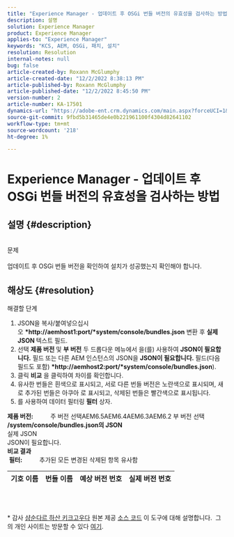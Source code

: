 ```yaml
---
title: "Experience Manager - 업데이트 후 OSGi 번들 버전의 유효성을 검사하는 방법"
description: 설명
solution: Experience Manager
product: Experience Manager
applies-to: "Experience Manager"
keywords: "KCS, AEM, OSGi, 패치, 설치"
resolution: Resolution
internal-notes: null
bug: false
article-created-by: Roxann McGlumphy
article-created-date: "12/2/2022 8:38:13 PM"
article-published-by: Roxann McGlumphy
article-published-date: "12/2/2022 8:45:50 PM"
version-number: 2
article-number: KA-17501
dynamics-url: "https://adobe-ent.crm.dynamics.com/main.aspx?forceUCI=1&pagetype=entityrecord&etn=knowledgearticle&id=6dd1c83c-8172-ed11-9561-6045bd006079"
source-git-commit: 9fbd5b31465de4e0b221961100f4304d82641102
workflow-type: tm+mt
source-wordcount: '218'
ht-degree: 1%

---
```


# Experience Manager - 업데이트 후 OSGi 번들 버전의 유효성을 검사하는 방법

## 설명 {#description}

<br>문제<br><br>
업데이트 후 OSGi 번들 버전을 확인하여 설치가 성공했는지 확인해야 합니다.


## 해상도 {#resolution}

해결할 단계<br>
1. JSON을 복사/붙여넣으십시오 <b>*http://aemhost1:port/*system/console/bundles.json</b> 변환 후 <b>실제 JSON </b>텍스트 필드.
2. 선택 <b>제품 버전 </b>및 <b>부 버전</b> 두 드롭다운 메뉴에서 을(를) 사용하여 <b>JSON이 필요합니다.</b> 필드<b> </b>또는 다른 AEM 인스턴스의 JSON을 <b>JSON이 필요합니다. </b>필드(다음 필드도 포함) <b>*http://aemhost2:port/*system/console/bundles.json</b>).
3. 클릭 <b>비교</b> 을 클릭하여 차이를 확인합니다.
4. 유사한 번들은 흰색으로 표시되고, 서로 다른 번들 버전은 노란색으로 표시되며, 새로 추가된 번들은 아쿠아 로 표시되고, 삭제된 번들은 빨간색으로 표시됩니다.
5. 를 사용하여 데이터 필터링 <b>필터</b> 상자.

<b>제품 버전:</b>          주 버전 선택AEM6.5AEM6.4AEM6.3AEM6.2 부 버전 선택
<b>/system/console/bundles.json의 JSON</b><br>실제 JSON <br>JSON이 필요합니다. 
 <br><b>비교 결과</b><br> <b>필터:</b>          추가된 모든 변경된 삭제된 항목 유사함     <br>

| 기호 이름 | 번들 이름 | 예상 버전 번호 | 실제 버전 번호 |
| --- | --- | --- | --- |

<br> 




\* 감사 [샴순다르 하산 키크고우다](https://www.linkedin.com/in/sham-sundar-hassan-chikkegowda-6b03a517) 원본 제공 [소스 코드](https://github.com/Schikkeg/schikkeg.github.io/blob/master/tools/coi.html) 이 도구에 대해 설명합니다.  그의 개인 사이트는 방문할 수 있다 [여기](http://www.aemstuff.com/).

